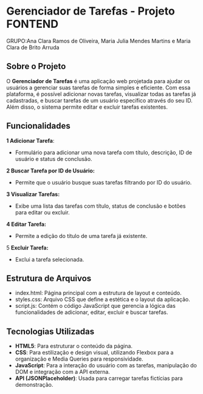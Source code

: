 # Gerenciador de Tarefas - Projeto FONTEND

GRUPO:Ana Clara Ramos de Oliveira, Maria Julia Mendes Martins e Maria Clara de Brito Arruda

## Sobre o Projeto
O **Gerenciador de Tarefas** é uma aplicação web projetada para ajudar os usuários a gerenciar suas tarefas de forma simples e eficiente. 
Com essa plataforma, é possível adicionar novas tarefas, visualizar todas as tarefas já cadastradas, e buscar tarefas de um usuário específico através do seu ID. 
Além disso, o sistema permite editar e excluir tarefas existentes.

## Funcionalidades
**1 Adicionar Tarefa**:
  - Formulário para adicionar uma nova tarefa com título, descrição, ID de usuário e status de conclusão.
    
**2 Buscar Tarefa por ID de Usuário:**
  - Permite que o usuário busque suas tarefas filtrando por ID do usuário.
    
**3 Visualizar Tarefas:**
  - Exibe uma lista das tarefas com título, status de conclusão e botões para editar ou excluir.
    
**4 Editar Tarefa:**
  - Permite a edição do título de uma tarefa já existente.
    
5 **Excluir Tarefa:**
  - Exclui a tarefa selecionada.

## Estrutura de Arquivos
- index.html: Página principal com a estrutura de layout e conteúdo.
- styles.css: Arquivo CSS que define a estética e o layout da aplicação.
- script.js: Contém o código JavaScript que gerencia a lógica das funcionalidades de adicionar, editar, excluir e buscar tarefas.

## Tecnologias Utilizadas
- **HTML5**: Para estruturar o conteúdo da página.
- **CSS**: Para estilização e design visual, utilizando Flexbox para a organização e Media Queries para responsividade.
- **JavaScript**: Para a interação do usuário com as tarefas, manipulação do DOM e integração com a API externa.
- **API (JSONPlaceholder)**: Usada para carregar tarefas fictícias para demonstração.
